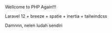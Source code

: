 Wellcome to PHP Again!!!

Laravel 12 + breeze + spatie + inertia + tailwindcss

Damnnn, nelen ludah sendiri